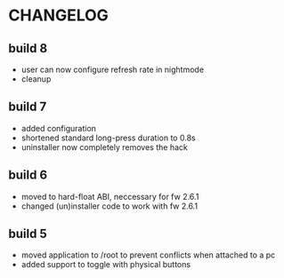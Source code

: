 CHANGELOG
=========

build 8
-------
+ user can now configure refresh rate in nightmode
+ cleanup

build 7
-------
+ added configuration
+ shortened standard long-press duration to 0.8s
+ uninstaller now completely removes the hack

build 6
-------
+ moved to hard-float ABI, neccessary for fw 2.6.1
+ changed (un)installer code to work with fw 2.6.1

build 5
-------
+ moved application to /root to prevent conflicts when attached to a pc
+ added support to toggle with physical buttons
